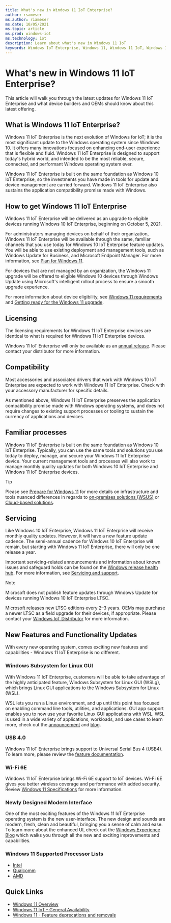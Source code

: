 ```yaml
---
title: What's new in Windows 11 IoT Enterprise?
author: rsameser
ms.author: riameser
ms.date: 10/05/2021
ms.topic: article
ms.prod: windows-iot
ms.technology: iot
description: Learn about what's new in Windows 11 IoT
keywords: Windows IoT Enterprise, Windows 11, Windows 11 IoT, Windows 11 IoT Enterprise
---
```


# What's new in Windows 11 IoT Enterprise?

This article will walk you through the latest updates for Windows 11 IoT Enterprise and what device builders and OEMs should know about this latest offering.


## What is Windows 11 IoT Enterprise?

Windows 11 IoT Enterprise is the next evolution of Windows for IoT; it is the most significant update to the Windows operating system since Windows 10. It offers many innovations focused on enhancing end-user experience that is flexible and fluid. Windows 11 IoT Enterprise is designed to support today's hybrid world, and intended to be the most reliable, secure, connected, and performant Windows operating system ever.

Windows 11 IoT Enterprise is built on the same foundation as Windows 10 IoT Enterprise, so the investments you have made in tools for update and device management are carried forward. Windows 11 IoT Enterprise also sustains the application compatibility promise made with Windows.


## How to get Windows 11 IoT Enterprise

Windows 11 IoT Enterprise will be delivered as an upgrade to eligible devices running Windows 10 IoT Enterprise, beginning on October 5, 2021.

For administrators managing devices on behalf of their organization, Windows 11 IoT Enterprise will be available through the same, familiar channels that you use today for Windows 10 IoT Enterprise feature updates. You will be able to use existing deployment and management tools, such as Windows Update for Business, and Microsoft Endpoint Manager. For more information, see [Plan for Windows 11](/windows/whats-new/windows-11-plan).

For devices that are not managed by an organization, the Windows 11 upgrade will be offered to eligible Windows 10 devices through Windows Update using Microsoft's intelligent rollout process to ensure a smooth upgrade experience.

For more information about device eligibility, see [Windows 11 requirements](/windows/whats-new/windows-11-requirements) and [Getting ready for the Windows 11 upgrade](https://aka.ms/upgradetowindows11).


## Licensing
The licensing requirements for Windows 11 IoT Enterprise devices are identical to what is required for Windows 11 IoT Enterprise devices.

Windows 11 IoT Enterprise will only be available as an [annual release](/lifecycle/faq/windows#windows-11). Please contact your distributor for more information.

## Compatibility
Most accessories and associated drivers that work with Windows 10 IoT Enterprise are expected to work with Windows 11 IoT Enterprise. Check with your accessory manufacturer for specific details.

As mentioned above, Windows 11 IoT Enterprise preserves the application compatibility promise made with Windows operating systems, and does not require changes to existing support processes or tooling to sustain the currency of applications and devices.

## Familiar processes
Windows 11 IoT Enterprise is built on the same foundation as Windows 10 IoT Enterprise. Typically, you can use the same tools and solutions you use today to deploy, manage, and secure your Windows 11 IoT Enterprise device. Your current management tools and processes will also work to manage monthly quality updates for both Windows 10 IoT Enterprise and Windows 11 IoT Enterprise devices.

>[!TIP]
>
> Please see [Prepare for Windows 11](/windows/whats-new/windows-11-prepare#infrastructure-and-tools) for more details on infrastructure and tools nuanced differences in regards to [on-premises solutions (WSUS)](/windows/whats-new/windows-11-prepare#on-premises-solutions) or [Cloud-based solutions](/windows/whats-new/windows-11-prepare#cloud-based-solutions).

## Servicing

Like Windows 10 IoT Enterprise, Windows 11 IoT Enterprise will receive monthly quality updates. However, it will have a new feature update cadence. The semi-annual cadence for Windows 10 IoT Enterprise will remain, but starting with Windows 11 IoT Enterprise, there will only be one release a year.  

Important servicing-related announcements and information about known issues and safeguard holds can be found on the [Windows release health hub](https://aka.ms/windowsreleasehealth). For more information, see [Servicing and support](/windows/whats-new/windows-11-plan#servicing-and-support).

>[!NOTE]
>
> Microsoft does not publish feature updates through Windows Update for devices running Windows 10 IoT Enterprise LTSC.
>
> Microsoft releases new LTSC editions every 2–3 years. OEMs may purchase a newer LTSC as a field upgrade for their devices, if appropriate. Please contact your [Windows IoT Distributor](https://aka.ms/IoTDistributorList) for more information.

## New Features and Functionality Updates
With every new operating system, comes exciting new features and capabilities - Windows 11 IoT Enterprise is no different.

### Windows Subsystem for Linux GUI
With Windows 11 IoT Enterprise, customers will be able to take advantage of the highly anticipated feature, Windows Subsystem for Linux GUI (WSLg), which brings Linux GUI applications to the Windows Subsystem for Linux (WSL).

WSL lets you run a Linux environment, and up until this point has focused on enabling command line tools, utilities, and applications. GUI app support enables you to now use your favorite Linux GUI applications with WSL. WSL is used in a wide variety of applications, workloads, and use cases to learn more, check out the [announcement](https://devblogs.microsoft.com/commandline/the-initial-preview-of-gui-app-support-is-now-available-for-the-windows-subsystem-for-linux-2/) and [blog](https://devblogs.microsoft.com/commandline/wslg-architecture/).  


### USB 4.0
Windows 11 IoT Enterprise brings support to Universal Serial Bus 4 (USB4). To learn more, please review the [feature documentation](/windows-hardware/design/component-guidelines/universal-serial-bus-4).


### Wi-Fi 6E
Windows 11 IoT Enterprise brings Wi-Fi 6E support to IoT devices. Wi-Fi 6E gives you better wireless coverage and performance with added security. Review [Windows 11 Specifications](https://www.microsoft.com/en-us/windows/windows-11-specifications#table2) for more information.


### Newly Designed Modern Interface
One of the most exciting features of the Windows 11 IoT Enterprise operating system is the new user-interface. The new design and sounds are modern, fresh, clean and beautiful, bringing you a sense of calm and ease. To learn more about the enhanced UI, check out the [Windows Experience Blog](https://blogs.windows.com/windowsexperience/) which walks you through all the new and exciting improvements and capabilities.


### Windows 11 Supported Processor Lists
* [Intel](/windows-hardware/design/minimum/supported/windows-11-supported-intel-processors)
* [Qualcomm](/windows-hardware/design/minimum/supported/windows-11-supported-qualcomm-processors)
* [AMD](/windows-hardware/design/minimum/supported/windows-11-supported-amd-processors)


## Quick Links
* [Windows 11 Overview](/windows/whats-new/windows-11)
* [Windows 11 IoT - General Availability](https://aka.ms/Win11IoTGABlog)
* [Windows 11 - Feature deprecations and removals](https://www.microsoft.com/en-us/windows/windows-11-specifications#table3)
